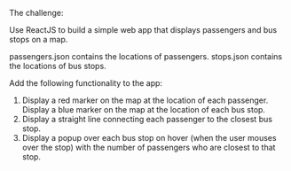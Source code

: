 The challenge:

Use ReactJS to build a simple web app that displays passengers and bus stops on a map.

passengers.json contains the locations of passengers. stops.json contains the locations of bus stops.

Add the following functionality to the app:
1. Display a red marker on the map at the location of each passenger. Display a blue marker on the map at the location of each bus stop.
2. Display a straight line connecting each passenger to the closest bus stop.
3. Display a popup over each bus stop on hover (when the user mouses over the stop) with the number of passengers who are closest to that stop.
